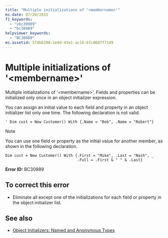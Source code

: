 ```yaml
---
title: "Multiple initializations of '<membername>'"
ms.date: 07/20/2015
f1_keywords: 
  - "vbc30989"
  - "bc30989"
helpviewer_keywords: 
  - "BC30989"
ms.assetid: 574b6398-1e9d-43e1-ac16-6fc8687f71d9
---
```

# Multiple initializations of '\<membername>'
Multiple initializations of '\<membername>'. Fields and properties can be initialized only once in an object initializer expression.  
  
 You can assign an initial value to each field and property in an object initializer list only one time. The following declaration is not valid.  
  
```  
' Dim cust = New Customer() With {.Name = "Bob", .Name = "Robert"}  
```  
  
> [!NOTE]
>  You can use one field or property as the initial value for another member, as shown in the following declaration.  
  
```  
Dim cust = New Customer() With {.First = "Mike", .Last = "Nash", _  
                                .Full = .First & " " & .Last}  
```  
  
 **Error ID:** BC30989  
  
## To correct this error  
  
-   Eliminate all except one of the initializations for each field or property in the object initializer list.  
  
## See also
- [Object Initializers: Named and Anonymous Types](../../visual-basic/programming-guide/language-features/objects-and-classes/object-initializers-named-and-anonymous-types.md)


